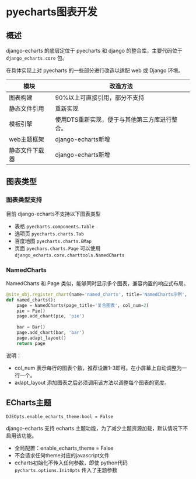 # pyecharts图表开发

## 概述

django-echarts 的底层定位于 pyecharts 和 django 的整合库，主要代码位于 `django_echarts.core` 包。

在具体实现上对 pyecharts 的一些部分进行改造以适配 web 或 Django 环境。

| 模块           | 改造方法                                      |
| -------------- | --------------------------------------------- |
| 图表构建       | 90%以上可直接引用，部分不支持                 |
| 静态文件引用   | 重新实现                                      |
| 模板引擎       | 使用DTS重新实现，便于与其他第三方库进行整合。 |
| web主题框架    | django-echarts新增                            |
| 静态文件下载器 | django-echarts新增                            |



## 图表类型

### 图表类型支持

目前 django-echarts不支持以下图表类型

- 表格 `pyecharts.components.Table`
- 选项页 `pyecharts.charts.Tab`
- 百度地图 `pyecharts.charts.BMap`
- 页面 `pyechars.charts.Page` 可以使用 `django_echarts.core.charttools.NamedCharts`

### NamedCharts

NamedCharts 和 Page 类似，能够同时显示多个图表，兼容内置的响应式布局。

```python
@site_obj.register_chart(name='named_charts', title='NamedCharts示例', description='使用NamedCharts')
def named_charts():
    page = NamedCharts(page_title='复合图表', col_num=2)
    pie = Pie()
    page.add_chart(pie, 'pie')
    
    bar = Bar()
    page.add_chart(bar, 'bar')
    page.adapt_layout()
    return page
```

说明：

- col_num 表示每行的图表个数，推荐设置1-3即可。在小屏幕上自动调整为一行一个。
- adapt_layout 添加图表之后必须调用该方法以调整每个图表的宽度。

## ECharts主题

```
DJEOpts.enable_echarts_theme:bool = False
```

django-echarts 支持 echarts 主题功能，为了减少主题资源加载，默认情况下不启用该功能。

- 全局配置：enable_echarts_theme = False
- 不会请求任何theme对应的javascript文件
- echarts初始化不传入任何参数，即使 python代码`pycharts.options.InitOpts` 传入了主题参数

